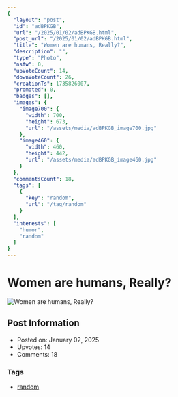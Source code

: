 ```yaml
---
{
  "layout": "post",
  "id": "adBPKGB",
  "url": "/2025/01/02/adBPKGB.html",
  "post_url": "/2025/01/02/adBPKGB.html",
  "title": "Women are humans, Really?",
  "description": "",
  "type": "Photo",
  "nsfw": 0,
  "upVoteCount": 14,
  "downVoteCount": 26,
  "creationTs": 1735826007,
  "promoted": 0,
  "badges": [],
  "images": {
    "image700": {
      "width": 700,
      "height": 673,
      "url": "/assets/media/adBPKGB_image700.jpg"
    },
    "image460": {
      "width": 460,
      "height": 442,
      "url": "/assets/media/adBPKGB_image460.jpg"
    }
  },
  "commentsCount": 18,
  "tags": [
    {
      "key": "random",
      "url": "/tag/random"
    }
  ],
  "interests": [
    "humor",
    "random"
  ]
}
---
```


# Women are humans, Really?

![Women are humans, Really?](/assets/media/adBPKGB_image700.jpg)

## Post Information

- Posted on: January 02, 2025
- Upvotes: 14
- Comments: 18

### Tags

- [random](/tag/random)
